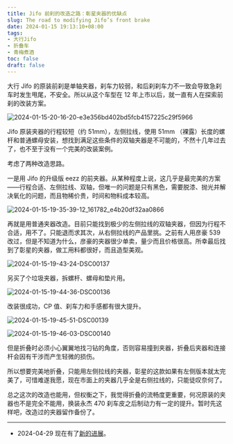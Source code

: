 ```yaml
---
title: Jifo 前刹的改造之路：彰星夹器的优缺点
slug: The road to modifying Jifo’s front brake
date: 2024-01-15 19:13:10+08:00
tags:
- 大行Jifo
- 折叠车
- 青梅煮酒
toc: false
draft: false
---
```


大行 Jifo 的原装前刹是单轴夹器，刹车力较弱，和后刹刹车力不一致会导致急刹车时发生甩尾，不安全。所以从这个车型在 12 年上市以后，就一直有人在探索前刹的改装方案。

![2024-01-15-20-16-20-e3e356bd402bd5fcb4157225c29f5966](https://raw.githubusercontent.com/xbot/image-hosting/master/blog/20240115201620000-05158d1dfd5ac42f0a751ba6dc2dd4ee.avif)

Jifo 原装夹器的行程较短（约 51mm），左侧拉线，使用 51mm （裸露）长度的螺杆和普通螺母安装，想找到满足这些条件的双轴夹器是不可能的，不然十几年过去了，也不至于没有一个完美的改装案例。

考虑了两种改造思路。

一是用 Jifo 的升级版 eezz 的前夹器。从某种程度上说，这几乎是最完美的方案——行程合适、左侧拉线、双轴，但唯一的问题是只有黑色，需要脱漆、抛光并解决氧化的问题，而且物稀价贵，时间和物料成本较高。

![2024-01-15-19-35-39-12_161782_e4b20df32aa0866](https://raw.githubusercontent.com/xbot/image-hosting/master/blog/20240115193539000-b1ca47d5d132baba0eefd23a6d061b33.avif)

再就是用普通夹器改造。目前只能找到极少的左侧拉线的双轴夹器，但因为行程不合适，用不了。只能退而求其次，从右侧拉线的产品里挑。之前有人用彦豪 539 改过，但是不知道为什么，彦豪的夹器很少单卖，量少而且价格很高。所幸最后找到了彰星的夹器，做工用料都很好，而且造型美观。

![2024-01-15-19-43-24-DSC00137](https://raw.githubusercontent.com/xbot/image-hosting/master/blog/20240115194324000-726b6a3c2c2ddb61316f78978e28d8f1.avif)

另买了个垃圾夹器，拆螺杆、螺母和垫片用。

![2024-01-15-19-44-36-DSC00136](https://raw.githubusercontent.com/xbot/image-hosting/master/blog/20240115194436000-8d53f113a526f7ae3a4d683c79da36e4.avif)

改装很成功，CP 值、刹车力和手感都有很大提升。

![2024-01-15-19-45-51-DSC00139](https://raw.githubusercontent.com/xbot/image-hosting/master/blog/20240115194551000-ae402e05a49659e2d4e048514ad8f5f1.avif)

![2024-01-15-19-46-03-DSC00140](https://raw.githubusercontent.com/xbot/image-hosting/master/blog/20240115194603000-1f2b6fa1629587aa17ed318770d6b539.avif)

但是折叠时必须小心翼翼地找刁钻的角度，否则容易撞到夹器，折叠后夹器和连接杆会因有干涉而产生轻微的损伤。

所以想要完美地折叠，只能用左侧拉线的夹器，彰星的这款如果有左侧版本就太完美了，可惜难遂我愿，现在市面上的夹器几乎全是右侧拉线的，只能徒叹奈何了。

总之这次的改造也能用，但权衡之下，我觉得折叠的流畅度更重要，何况原装的夹器也不是完全不能用，换装永杰 470 刹车皮之后制动力有一定的提升。暂时先这样吧，改造过的夹器留作备份了。

---

- 2024-04-29 现在有了[新的进展](/posts/the-end-of-road-to-modifying-jifos-front-brake/)。